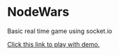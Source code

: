 NodeWars
========

Basic real time game using socket.io

[Click this link to play with demo.](http://ancient-wildwood-7988.herokuapp.com/)
